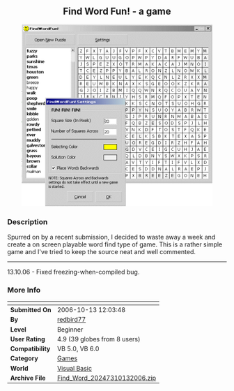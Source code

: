 ﻿<div align="center">

## Find Word Fun\! \- a game

<img src="PIC20061042129171817.gif">
</div>

### Description

Spurred on by a recent submission, I decided to waste away a week and create a on screen playable word find type of game. This is a rather simple game and I've tried to keep the source neat and well commented.

----

13.10.06 - Fixed freezing-when-compiled bug.
 
### More Info
 


<span>             |<span>
---                |---
**Submitted On**   |2006-10-13 12:03:48
**By**             |[redbird77](https://github.com/Planet-Source-Code/PSCIndex/blob/master/ByAuthor/redbird77.md)
**Level**          |Beginner
**User Rating**    |4.9 (39 globes from 8 users)
**Compatibility**  |VB 5\.0, VB 6\.0
**Category**       |[Games](https://github.com/Planet-Source-Code/PSCIndex/blob/master/ByCategory/games__1-38.md)
**World**          |[Visual Basic](https://github.com/Planet-Source-Code/PSCIndex/blob/master/ByWorld/visual-basic.md)
**Archive File**   |[Find\_Word\_20247310132006\.zip](https://github.com/Planet-Source-Code/redbird77-find-word-fun-a-game__1-66705/archive/master.zip)








